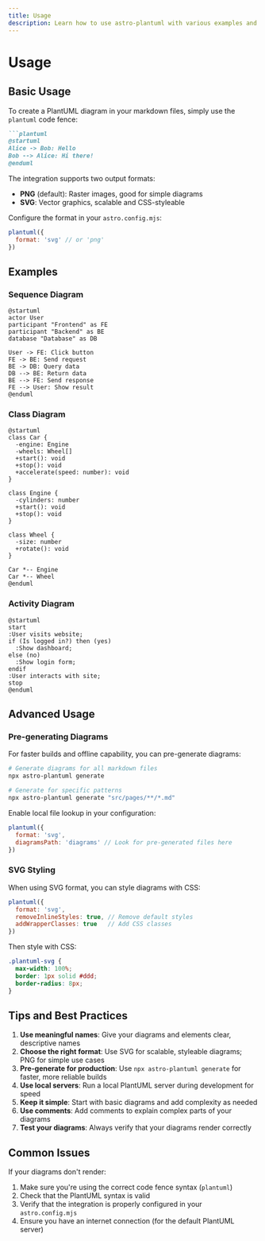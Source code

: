 ```yaml
---
title: Usage
description: Learn how to use astro-plantuml with various examples and diagram types.
---
```


# Usage

## Basic Usage

To create a PlantUML diagram in your markdown files, simply use the `plantuml` code fence:

```markdown
```plantuml
@startuml
Alice -> Bob: Hello
Bob --> Alice: Hi there!
@enduml
```

The integration supports two output formats:
- **PNG** (default): Raster images, good for simple diagrams
- **SVG**: Vector graphics, scalable and CSS-styleable

Configure the format in your `astro.config.mjs`:

```js
plantuml({
  format: 'svg' // or 'png'
})
```

## Examples

### Sequence Diagram

```plantuml
@startuml
actor User
participant "Frontend" as FE
participant "Backend" as BE
database "Database" as DB

User -> FE: Click button
FE -> BE: Send request
BE -> DB: Query data
DB --> BE: Return data
BE --> FE: Send response
FE --> User: Show result
@enduml
```

### Class Diagram

```plantuml
@startuml
class Car {
  -engine: Engine
  -wheels: Wheel[]
  +start(): void
  +stop(): void
  +accelerate(speed: number): void
}

class Engine {
  -cylinders: number
  +start(): void
  +stop(): void
}

class Wheel {
  -size: number
  +rotate(): void
}

Car *-- Engine
Car *-- Wheel
@enduml
```

### Activity Diagram

```plantuml
@startuml
start
:User visits website;
if (Is logged in?) then (yes)
  :Show dashboard;
else (no)
  :Show login form;
endif
:User interacts with site;
stop
@enduml
```

## Advanced Usage

### Pre-generating Diagrams

For faster builds and offline capability, you can pre-generate diagrams:

```bash
# Generate diagrams for all markdown files
npx astro-plantuml generate

# Generate for specific patterns
npx astro-plantuml generate "src/pages/**/*.md"
```

Enable local file lookup in your configuration:

```js
plantuml({
  format: 'svg',
  diagramsPath: 'diagrams' // Look for pre-generated files here
})
```

### SVG Styling

When using SVG format, you can style diagrams with CSS:

```js
plantuml({
  format: 'svg',
  removeInlineStyles: true, // Remove default styles
  addWrapperClasses: true   // Add CSS classes
})
```

Then style with CSS:

```css
.plantuml-svg {
  max-width: 100%;
  border: 1px solid #ddd;
  border-radius: 8px;
}
```

## Tips and Best Practices

1. **Use meaningful names**: Give your diagrams and elements clear, descriptive names
2. **Choose the right format**: Use SVG for scalable, styleable diagrams; PNG for simple use cases
3. **Pre-generate for production**: Use `npx astro-plantuml generate` for faster, more reliable builds
4. **Use local servers**: Run a local PlantUML server during development for speed
5. **Keep it simple**: Start with basic diagrams and add complexity as needed
6. **Use comments**: Add comments to explain complex parts of your diagrams
7. **Test your diagrams**: Always verify that your diagrams render correctly

## Common Issues

If your diagrams don't render:

1. Make sure you're using the correct code fence syntax (`plantuml`)
2. Check that the PlantUML syntax is valid
3. Verify that the integration is properly configured in your `astro.config.mjs`
4. Ensure you have an internet connection (for the default PlantUML server) 